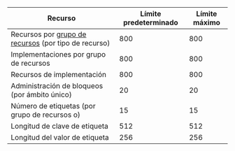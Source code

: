 Recurso|Límite predeterminado|Límite máximo
---|---|---
Recursos por [grupo de recursos](../articles/resource-group-overview.md#resource-groups) (por tipo de recurso)|800|800
Implementaciones por grupo de recursos|800|800
Recursos de implementación|800|800
Administración de bloqueos (por ámbito único)|20|20
Número de etiquetas (por grupo de recursos o)|15|15
Longitud de clave de etiqueta|512|512
Longitud del valor de etiqueta|256|256

